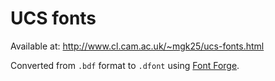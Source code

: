 # UCS fonts
Available at: http://www.cl.cam.ac.uk/~mgk25/ucs-fonts.html

Converted from `.bdf` format to `.dfont` using [Font Forge](https://fontforge.github.io/en-US/).
